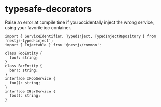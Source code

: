 # typesafe-decorators

Raise an error at compile time if you accidentally inject the wrong service, using your favorite ioc container.

    import { ServiceIdentifier, TypedInject, TypedInjectRepository } from 'nestjs-typed-inject';
    import { Injectable } from '@nestjs/common';

    class FooEntity {
      foo!: string;
    }
    class BarEntity {
      bar!: string;
    }
    interface IFooService {
      foo(): string;
    }
    interface IBarService {
      foo(): string;
    }
